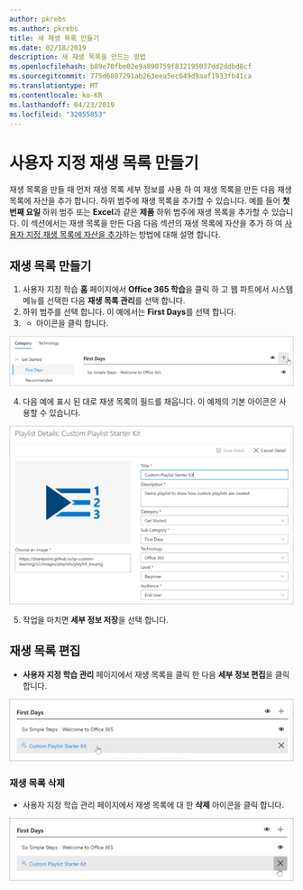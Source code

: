 ```yaml
---
author: pkrebs
ms.author: pkrebs
title: 새 재생 목록 만들기
ms.date: 02/18/2019
description: 새 재생 목록을 만드는 방법
ms.openlocfilehash: b89e70fbe02e9a890759f832195037dd2ddbd8cf
ms.sourcegitcommit: 775d6807291ab263eea5ec649d9aaf1933fb41ca
ms.translationtype: MT
ms.contentlocale: ko-KR
ms.lasthandoff: 04/23/2019
ms.locfileid: "32055853"
---
```

# <a name="create-a-custom-playlist"></a>사용자 지정 재생 목록 만들기

재생 목록을 만들 때 먼저 재생 목록 세부 정보를 사용 하 여 재생 목록을 만든 다음 재생 목록에 자산을 추가 합니다. 하위 범주에 재생 목록을 추가할 수 있습니다. 예를 들어 **첫 번째 요일** 하위 범주 또는 **Excel**과 같은 **제품** 하위 범주에 재생 목록을 추가할 수 있습니다. 이 섹션에서는 재생 목록을 만든 다음 다음 섹션의 재생 목록에 자산을 추가 하 여 [사용자 지정 재생 목록에 자산을 추가](custom_addassets.md)하는 방법에 대해 설명 합니다.

## <a name="create-a-playlist"></a>재생 목록 만들기 

1. 사용자 지정 학습 **홈** 페이지에서 **Office 365 학습**을 클릭 하 고 웹 파트에서 시스템 메뉴를 선택한 다음 **재생 목록 관리**를 선택 합니다. 
2. 하위 범주를 선택 합니다. 이 예에서는 **First Days**를 선택 합니다.  
3. + 아이콘을 클릭 합니다.  

![cg-newplaylistbtn-.png](media/cg-newplaylistbtn.png)

4.  다음 예에 표시 된 대로 재생 목록의 필드를 채웁니다. 이 예제의 기본 아이콘은 사용할 수 있습니다. 

![cg-newplaylistdetails-.png](media/cg-newplaylistdetails.png)

5.  작업을 마치면 **세부 정보 저장**을 선택 합니다. 

## <a name="edit-a-playlist"></a>재생 목록 편집

- **사용자 지정 학습 관리** 페이지에서 재생 목록을 클릭 한 다음 **세부 정보 편집**을 클릭 합니다.  

![cg-editplaylist-.png](media/cg-editplaylist.png)

### <a name="delete-a-playlist"></a>재생 목록 삭제

- 사용자 지정 학습 관리 페이지에서 재생 목록에 대 한 **삭제** 아이콘을 클릭 합니다.  

![cg-deleteplaylist-.png](media/cg-deleteplaylist.png)